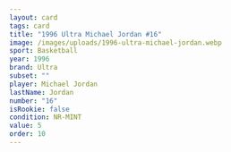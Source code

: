 ```yaml
---
layout: card
tags: card
title: "1996 Ultra Michael Jordan #16"
image: /images/uploads/1996-ultra-michael-jordan.webp
sport: Basketball
year: 1996
brand: Ultra
subset: ""
player: Michael Jordan
lastName: Jordan
number: "16"
isRookie: false
condition: NR-MINT
value: 5
order: 10
---
```

